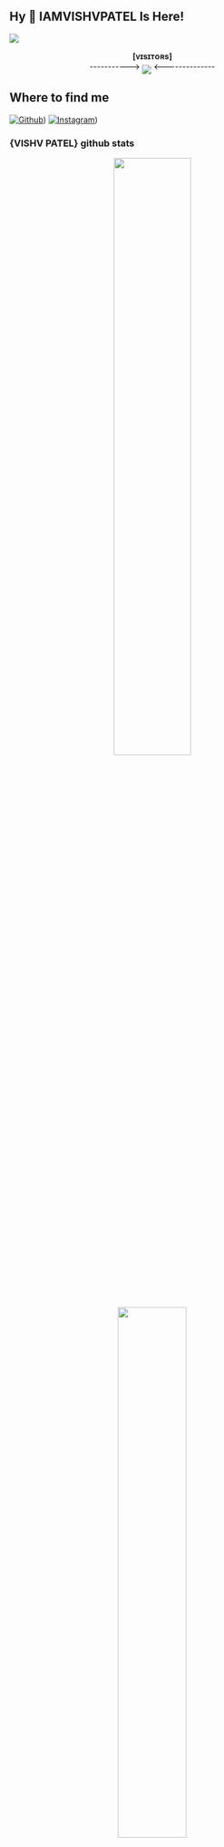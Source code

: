 ## Hy 👋 IAMVISHVPATEL Is Here!
[<img src="https://github.com/{iamvishvpatel}/{iamvishvpatel}/blob/master/resources/hr.gif"/>](https://github.com/{iamvishvpatel})
<p align="center">
    <b>[ᴠɪsɪᴛᴏʀs]</b><br>
 ----------->    <img align="middle" src="https://profile-counter.glitch.me/{iamvishvpatel}/count.svg" />   <--------------
</p>

## Where to find me

[![Github](https://img.shields.io/badge/-Github-181717?style=for-the-badge&logo=Github&logoColor=white)](https://github.com/iamvishvpatel))
[![Instagram](https://img.shields.io/badge/instagram-181717?style=for-the-badge&logo=instagram&logoColor=white)](https://www.instagram.com/iamvishvpatel/))


### {VISHV PATEL} github stats 
<p align="center">
    <img
        width="52%"
        src="https://github-readme-stats.vercel.app/api?username={iamvishvpatel}&count_private=true&include_all_commits=true&show_icons=true&theme=tokyonight&custom_title=GitHub+Stats"
    />
    <img
        width="49%"
        src="https://github-readme-streak-stats.herokuapp.com?user={iamvishvpatel}&theme=tokyonight"
    />
</p>

<h3>

